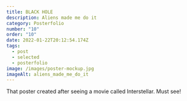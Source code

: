 ```yaml
---
title: BLACK HOLE
description: Aliens made me do it
category: Posterfolio
number: "10"
order: "10"
date: 2022-01-22T20:12:54.174Z
tags:
  - post
  - selected
  - posterfolio
image: /images/poster-mockup.jpg
imageAlt: aliens_made_me_do_it
---
```

That poster created after seeing a movie called Interstellar. Must see!